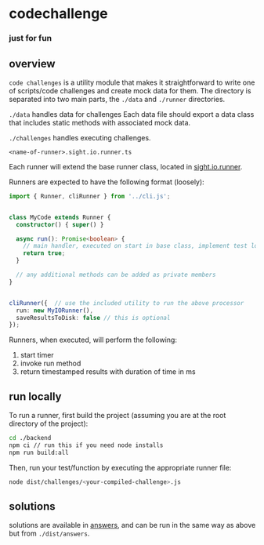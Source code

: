 # codechallenge

### just for fun


## overview

`code challenges` is a utility module that makes it straightforward to write one of scripts/code challenges and create mock data for them. The directory is separated into two main parts, the `./data` and `./runner` directories.

`./data` handles data for challenges
Each data file should export a data class that includes static methods with associated mock data.

`./challenges` handles executing challenges.

`<name-of-runner>.sight.io.runner.ts`

Each runner will extend the base runner class, located in [sight.io.runner](sight.io.runner.ts).

Runners are expected to have the following format (loosely):

```ts
import { Runner, cliRunner } from '../cli.js';


class MyCode extends Runner {
  constructor() { super() }

  async run(): Promise<boolean> {
    // main handler, executed on start in base class, implement test logic here
    return true;
  }

  // any additional methods can be added as private members
}


cliRunner({  // use the included utility to run the above processor
  run: new MyIORunner(),
  saveResultsToDisk: false // this is optional
});
```

Runners, when executed, will perform the following:

  1. start timer
  2. invoke run method
  3. return timestamped results with duration of time in ms


## run locally

To run a runner, first build the project (assuming you are at the root directory of the project):
```bash
cd ./backend
npm ci // run this if you need node installs
npm run build:all
```

Then, run your test/function by executing the appropriate runner file:
```bash
node dist/challenges/<your-compiled-challenge>.js
```


## solutions

solutions are available in [answers](./answers/), and can be run in the same way as above but from `./dist/answers`.